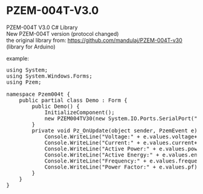 
# PZEM-004T-V3.0<br>
PZEM-004T V3.0 C# Library<br>
New PZEM-004T version (protocol changed)<br>
the original library from: https://github.com/mandulaj/PZEM-004T-v30 (library for Arduino)

example:
<pre>
using System;
using System.Windows.Forms;
using Pzem;

namespace Pzem004t {
    public partial class Demo : Form {
        public Demo() {
            InitializeComponent();
            new PZEM004TV30(new System.IO.Ports.SerialPort("COM6")).OnUpdate += Pz_OnUpdate;
        }
        private void Pz_OnUpdate(object sender, PzemEvent e) {
            Console.WriteLine("Voltage:" + e.values.voltage+"V");
            Console.WriteLine("Current:" + e.values.current+"A");
            Console.WriteLine("Active Power:" + e.values.power+"W");
            Console.WriteLine("Active Energy:" + e.values.energy+"Wh");
            Console.WriteLine("Frequency:" + e.values.frequency+"Hz");
            Console.WriteLine("Power Factor:" + e.values.pf);
        }
    }
}</pre>
